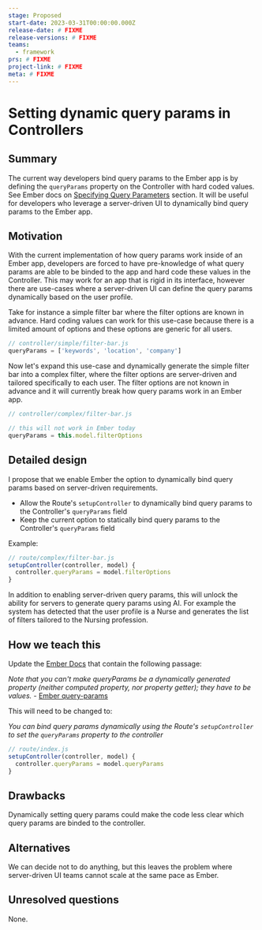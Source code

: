 ```yaml
---
stage: Proposed
start-date: 2023-03-31T00:00:00.000Z
release-date: # FIXME
release-versions: # FIXME
teams:
  - framework
prs: # FIXME
project-link: # FIXME
meta: # FIXME
---
```


# Setting dynamic query params in Controllers

## Summary

The current way developers bind query params to the Ember app is by defining the `queryParams` property on the Controller with hard coded values. See Ember docs on [Specifying Query Parameters](https://guides.emberjs.com/release/routing/query-params/#toc_specifying-query-parameters) section. It will be useful for developers who leverage a server-driven UI to dynamically bind query params to the Ember app.

## Motivation

With the current implementation of how query params work inside of an Ember app, developers are forced to have pre-knowledge of what query params are able to be binded to the app and hard code these values in the Controller. This may work for an app that is rigid in its interface, however there are use-cases where a server-driven UI can define the query params dynamically based on the user profile.

Take for instance a simple filter bar where the filter options are known in advance. Hard coding values can work for this use-case because there is a limited amount of options and these options are generic for all users.

```js
// controller/simple/filter-bar.js
queryParams = ['keywords', 'location', 'company']
```

Now let's expand this use-case and dynamically generate the simple filter bar into a complex filter, where the filter options are server-driven and tailored specifically to each user. The filter options are not known in advance and it will currently break how query params work in an Ember app.

```js
// controller/complex/filter-bar.js

// this will not work in Ember today
queryParams = this.model.filterOptions
```

## Detailed design

I propose that we enable Ember the option to dynamically bind query params based on server-driven requirements.

* Allow the Route's `setupController` to dynamically bind query params to the Controller's `queryParams` field
* Keep the current option to statically bind query params to the Controller's `queryParams` field

Example:

```js
// route/complex/filter-bar.js
setupController(controller, model) {
  controller.queryParams = model.filterOptions
}
```

In addition to enabling server-driven query params, this will unlock the ability for servers to generate query params using AI. For example the system has detected that the user profile is a Nurse and generates the list of filters tailored to the Nursing profession.

## How we teach this

Update the [Ember Docs](https://guides.emberjs.com) that contain the following passage:

_Note that you can't make queryParams be a dynamically generated property (neither computed property, nor property getter); they have to be values._ - [Ember query-params](https://guides.emberjs.com/release/routing/query-params/)

This will need to be changed to:

_You can bind query params dynamically using the Route's `setupController` to set the `queryParams` property to the controller_

```js
// route/index.js
setupController(controller, model) {
  controller.queryParams = model.queryParams
}
```

## Drawbacks

Dynamically setting query params could make the code less clear which query params are binded to the controller.

## Alternatives

We can decide not to do anything, but this leaves the problem where server-driven UI teams cannot scale at the same pace as Ember.

## Unresolved questions

None.

